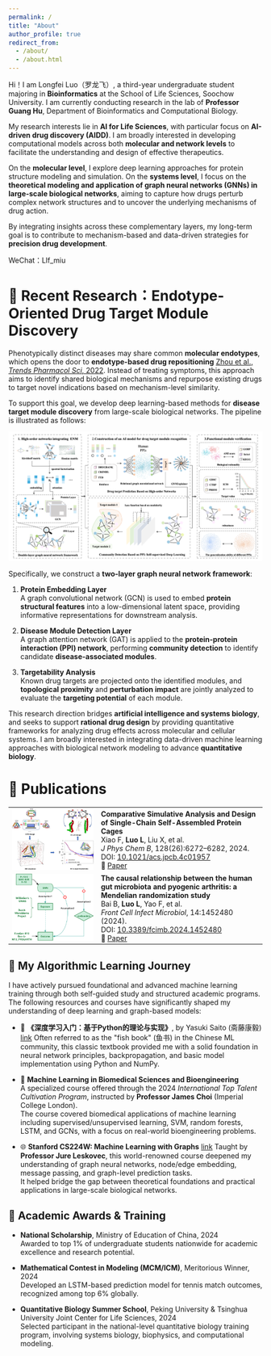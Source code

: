 ```yaml
---
permalink: /
title: "About"
author_profile: true
redirect_from: 
  - /about/
  - /about.html
---
```


Hi！I am Longfei Luo（罗龙飞）, a third-year undergraduate student majoring in **Bioinformatics** at the School of Life Sciences, Soochow University. I am currently conducting research in the lab of **Professor Guang Hu**, Department of Bioinformatics and Computational Biology.

My research interests lie in **AI for Life Sciences**, with particular focus on **AI-driven drug discovery (AIDD)**. I am broadly interested in developing computational models across both **molecular and network levels** to facilitate the understanding and design of effective therapeutics.

On the **molecular level**, I explore deep learning approaches for protein structure modeling and simulation. On the **systems level**, I focus on the **theoretical modeling and application of graph neural networks (GNNs) in large-scale biological networks**, aiming to capture how drugs perturb complex network structures and to uncover the underlying mechanisms of drug action.

By integrating insights across these complementary layers, my long-term goal is to contribute to mechanism-based and data-driven strategies for **precision drug development**.

WeChat：Llf_miu

🔬 Recent Research：Endotype-Oriented Drug Target Module Discovery
======

Phenotypically distinct diseases may share common **molecular endotypes**, which opens the door to **endotype-based drug repositioning** [Zhou et al., *Trends Pharmacol Sci*, 2022](https://www.cell.com/trends/pharmacological-sciences/pdf/S0165-6147(21)00221-2.pdf). Instead of treating symptoms, this approach aims to identify shared biological mechanisms and repurpose existing drugs to target novel indications based on mechanism-level similarity.

To support this goal, we develop deep learning-based methods for **disease target module discovery** from large-scale biological networks. The pipeline is illustrated as follows:

![Technical Framework](pipeline.png)

Specifically, we construct a **two-layer graph neural network framework**:

1. **Protein Embedding Layer**  
   A graph convolutional network (GCN) is used to embed **protein structural features** into a low-dimensional latent space, providing informative representations for downstream analysis.

2. **Disease Module Detection Layer**  
   A graph attention network (GAT) is applied to the **protein-protein interaction (PPI) network**, performing **community detection** to identify candidate **disease-associated modules**.

3. **Targetability Analysis**  
   Known drug targets are projected onto the identified modules, and **topological proximity** and **perturbation impact** are jointly analyzed to evaluate the **targeting potential** of each module.

This research direction bridges **artificial intelligence and systems biology**, and seeks to support **rational drug design** by providing quantitative frameworks for analyzing drug effects across molecular and cellular systems. I am broadly interested in integrating data-driven machine learning approaches with biological network modeling to advance **quantitative biology**.

📝 Publications
======

<table>
  <tr>
    <td width="35%">
      <img src="/images/jpcb.png" alt="Protein Cage Paper" style="width:100%">
    </td>
    <td>
      <b>Comparative Simulative Analysis and Design of Single-Chain Self-Assembled Protein Cages</b><br>
      Xiao F, <b>Luo L</b>, Liu X, et al.<br>
      <i>J Phys Chem B</i>, 128(26):6272–6282, 2024.<br>
      DOI: <a href="https://doi.org/10.1021/acs.jpcb.4c01957" target="_blank">10.1021/acs.jpcb.4c01957</a><br>
      🔗 <a href="https://pubs.acs.org/doi/10.1021/acs.jpcb.4c01957" target="_blank">Paper</a>
    </td>
  </tr>

  <tr>
    <td>
      <img src="/images/fcimb.png" alt="Gut Microbiota MR" style="width:100%">
    </td>
    <td>
      <b>The causal relationship between the human gut microbiota and pyogenic arthritis: a Mendelian randomization study</b><br>
      Bai B, <b>Luo L</b>, Yao F, et al.<br>
      <i>Front Cell Infect Microbiol</i>, 14:1452480 (2024).<br>
      DOI: <a href="https://doi.org/10.3389/fcimb.2024.1452480" target="_blank">10.3389/fcimb.2024.1452480</a><br>
      🔗 <a href="https://www.frontiersin.org/articles/10.3389/fcimb.2024.1452480/full" target="_blank">Paper</a>
    </td>
  </tr>
</table>



📘 My Algorithmic Learning Journey
------
I have actively pursued foundational and advanced machine learning training through both self-guided study and structured academic programs. The following resources and courses have significantly shaped my understanding of deep learning and graph-based models:

- 📖 **《深度学习入门：基于Python的理论与实现》**, by Yasuki Saito (斋藤康毅) [link](https://github.com/qiaohaoforever/DeepLearningFromScratch)
  Often referred to as the "fish book" (鱼书) in the Chinese ML community, this classic textbook provided me with a solid foundation in neural network principles, backpropagation, and basic model implementation using Python and NumPy.

- 🧬 **Machine Learning in Biomedical Sciences and Bioengineering**  
  A specialized course offered through the 2024 *International Top Talent Cultivation Program*, instructed by **Professor James Choi** (Imperial College London).  
  The course covered biomedical applications of machine learning including supervised/unsupervised learning, SVM, random forests, LSTM, and GCNs, with a focus on real-world bioengineering problems.

- 🌐 **Stanford CS224W: Machine Learning with Graphs**  [link](https://web.stanford.edu/class/cs224w/)
  Taught by **Professor Jure Leskovec**, this world-renowned course deepened my understanding of graph neural networks, node/edge embedding, message passing, and graph-level prediction tasks.  
  It helped bridge the gap between theoretical foundations and practical applications in large-scale biological networks.

🌟 Academic Awards & Training
------
- **National Scholarship**, Ministry of Education of China, 2024  
  Awarded to top 1% of undergraduate students nationwide for academic excellence and research potential.

- **Mathematical Contest in Modeling (MCM/ICM)**, Meritorious Winner, 2024  
  Developed an LSTM-based prediction model for tennis match outcomes, recognized among top 6% globally.

- **Quantitative Biology Summer School**, Peking University & Tsinghua University Joint Center for Life Sciences, 2024  
  Selected participant in the national-level quantitative biology training program, involving systems biology, biophysics, and computational modeling.
